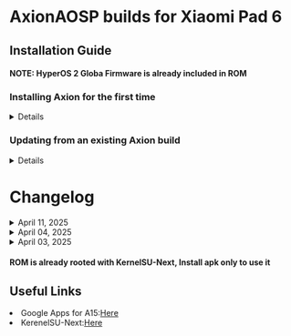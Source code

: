 # AxionAOSP builds for Xiaomi Pad 6
<h2>Installation Guide</h2>
<div>
<h4>NOTE: HyperOS 2 Globa Firmware is already included in ROM</h4>

<h3>Installing Axion for the first time</h3>
<details>
  <ol>
    <li>Download the rom package along with boot,dtbo and vendor_boot(links mentioned in post)</li>
    <li>Put downloaded files in a folder(your platform tools folder preferred)</li>
    <li>reboot to bootloader(hold power + volume down button)</li>
    <li>In your pc,open terminal where you copied the above files and run the following commands:</li>
<br>
    
    fastboot flash boot boot.img
<br>

    fastboot flash dtbo dtbo.img
<br>
    
    fastboot flash vendor_boot vendor_boot.img
 <br>
 
    fastboot reboot recovery
<br>
    <li>Format data via recovery(optional if flashing on the same rom)</li>
    <li>select reboot to recovery(advanced -> reboot to recovery)</li>
    <li>select apply update in recovery</li>
    <li>In your pc terminal, run adb sideload rom.zip(replace rom.zip with the downloaded rom package name.zip)</li>
    <li>if you are flashing a vanilla build and want to flash gapps, select reboot to recovery(installation ends at 47% displayed on your pc terminal) and then sideload gapps by selecting apply update. Skip this step if you are already flashing a gapps build</li>
    <li>Reboot to system</li>
  </ol>
</details>


<h3>Updating from an existing Axion build</h3>
<details>
    <li>select reboot to recovery(advanced -> reboot to recovery)</li>
    <li>select apply update in recovery</li>
    <li>In your pc terminal, run adb sideload rom.zip(replace rom.zip with the downloaded rom package name.zip)</li>
    <li>if you are flashing a vanilla build and want to flash gapps, select reboot to recovery(installation ends at 47% displayed on your pc terminal) and then sideload gapps by selecting apply update. Skip this step if you are already flashing a gapps build</li>

</div>
</details>
<h1>Changelog</h1>

<details>
  <summary>April 11, 2025</summary>

- Rebased sm8250-common tree
- Added ZRAM, and remove SWAP
- Added a lot of powerhint changes
- Added a lot of boost changes
- Removed a lot of unneeded services
- change full changes for common <a href="https://github.com/ai94iq/android_device_xiaomi_sm8250-common/commits/axv-qpr2/">here</a></li>
</details>

<details>
  <summary>April 04, 2025</summary>
  
  - Added back Dolby Audio
  - Added back Dolby Vision
  - Added back Webcam over USB
  - Added Per app Refresh Rate under display settings
  - Added Refresh Rate QS Tile
  - Adjusted VOIP Mic configs
  - Adjusted Dolby configs for BT
  - Removed Viper4FX
</details>

<details>
  <summary>April 03, 2025</summary>

  - Removed Dolby
  - Added Viper4FX
  - Keyboard will be disabled when screen is turned off, only wake to lockscreen then stops
  - Updated Kernel
  - Updated Common Tree
  - Added Firmware to ROM ZIP
</details>

<h4>ROM is already rooted with KernelSU-Next, Install apk only to use it</h4>

<h2>Useful Links</h1>
<li>Google Apps for A15:<a href="https://github.com/MindTheGapps/15.0.0-arm64/releases">Here</a></li>
<li>KerenelSU-Next:<a href="https://github.com/KernelSU-Next/KernelSU-Next/releases">Here</a></li>

<div>
</div>
<br>
